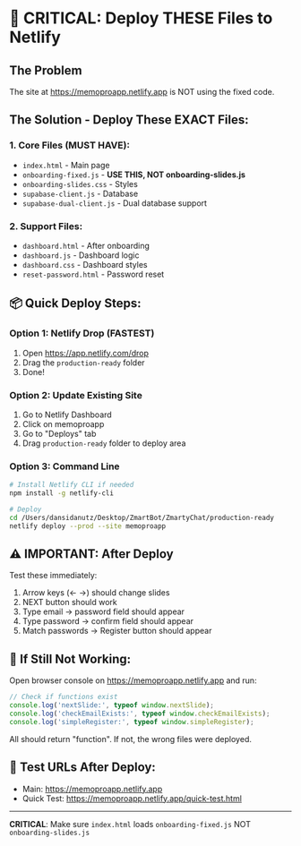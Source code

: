 # 🚨 CRITICAL: Deploy THESE Files to Netlify

## The Problem
The site at https://memoproapp.netlify.app is NOT using the fixed code.

## The Solution - Deploy These EXACT Files:

### 1. Core Files (MUST HAVE):
- `index.html` - Main page
- `onboarding-fixed.js` - **USE THIS, NOT onboarding-slides.js**
- `onboarding-slides.css` - Styles
- `supabase-client.js` - Database
- `supabase-dual-client.js` - Dual database support

### 2. Support Files:
- `dashboard.html` - After onboarding
- `dashboard.js` - Dashboard logic
- `dashboard.css` - Dashboard styles
- `reset-password.html` - Password reset

## 📦 Quick Deploy Steps:

### Option 1: Netlify Drop (FASTEST)
1. Open https://app.netlify.com/drop
2. Drag the `production-ready` folder
3. Done!

### Option 2: Update Existing Site
1. Go to Netlify Dashboard
2. Click on memoproapp
3. Go to "Deploys" tab
4. Drag `production-ready` folder to deploy area

### Option 3: Command Line
```bash
# Install Netlify CLI if needed
npm install -g netlify-cli

# Deploy
cd /Users/dansidanutz/Desktop/ZmartBot/ZmartyChat/production-ready
netlify deploy --prod --site memoproapp
```

## ⚠️ IMPORTANT: After Deploy

Test these immediately:
1. Arrow keys (← →) should change slides
2. NEXT button should work
3. Type email → password field should appear
4. Type password → confirm field should appear
5. Match passwords → Register button should appear

## 🔧 If Still Not Working:

Open browser console on https://memoproapp.netlify.app and run:
```javascript
// Check if functions exist
console.log('nextSlide:', typeof window.nextSlide);
console.log('checkEmailExists:', typeof window.checkEmailExists);
console.log('simpleRegister:', typeof window.simpleRegister);
```

All should return "function". If not, the wrong files were deployed.

## 📱 Test URLs After Deploy:
- Main: https://memoproapp.netlify.app
- Quick Test: https://memoproapp.netlify.app/quick-test.html

---
**CRITICAL**: Make sure `index.html` loads `onboarding-fixed.js` NOT `onboarding-slides.js`